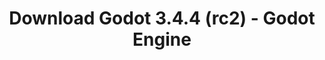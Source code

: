 ---
# Generated by /tools/generators/src/download_archive_generator !!! do not edit by hand !!!
title: 'Download Godot 3.4.4 (rc2) - Godot Engine'
type: 'download/archive'
name: '3.4.4'
flavor: 'rc2'
release_date: '2022-03-16T03:00:00-00:00'
release_notes: 'article/release-candidate-godot-3-4-4-rc-2/'
primaryPlatforms:
  - 'android.apk'
  - 'linux.64'
  - 'macos.universal'
  - 'windows.64'
  - 'linux_server.headless.64'
  - 'web'
  - 'templates'
links:
  android.apk:
    name: 'android.apk'
    title: 'Android'
    caption: 'Universal APK (ARM64 + ARMv7 + x86_64 + x86)'
    tags:
      - 'APK download'
      - 'ARM64/v7'
      - 'x86 (64 & 32 bit)'
    hosts:
      github_builds:
        regular: 'https://github.com/godotengine/godot-builds/releases/download/3.4.4-rc2/Godot_v3.4.4-rc2_android_editor.apk'
        mono: '#'
      github:
        regular: 'https://github.com/godotengine/godot/releases/download/3.4.4-rc2/Godot_v3.4.4-rc2_android_editor.apk'
        mono: '#'
  linux.64:
    name: 'linux.64'
    title: 'Linux'
    caption: 'Standard (x86_64)'
    tags:
      - '64 bit'
    hosts:
      github_builds:
        regular: 'https://github.com/godotengine/godot-builds/releases/download/3.4.4-rc2/Godot_v3.4.4-rc2_x11.64.zip'
        mono: 'https://github.com/godotengine/godot-builds/releases/download/3.4.4-rc2/Godot_v3.4.4-rc2_mono_x11_64.zip'
      github:
        regular: 'https://github.com/godotengine/godot/releases/download/3.4.4-rc2/Godot_v3.4.4-rc2_x11.64.zip'
        mono: 'https://github.com/godotengine/godot/releases/download/3.4.4-rc2/Godot_v3.4.4-rc2_mono_x11_64.zip'
  macos.universal:
    name: 'macos.universal'
    title: 'macOS'
    caption: 'Universal (x86_64 + Apple Silicon)'
    tags:
      - 'Intel/Apple Silicon'
      - '64 bit'
    hosts:
      github_builds:
        regular: 'https://github.com/godotengine/godot-builds/releases/download/3.4.4-rc2/Godot_v3.4.4-rc2_osx.universal.zip'
        mono: 'https://github.com/godotengine/godot-builds/releases/download/3.4.4-rc2/Godot_v3.4.4-rc2_mono_osx.universal.zip'
      github:
        regular: 'https://github.com/godotengine/godot/releases/download/3.4.4-rc2/Godot_v3.4.4-rc2_osx.universal.zip'
        mono: 'https://github.com/godotengine/godot/releases/download/3.4.4-rc2/Godot_v3.4.4-rc2_mono_osx.universal.zip'
  windows.64:
    name: 'windows.64'
    title: 'Windows'
    caption: 'Standard (x86_64)'
    tags:
      - '64 bit'
    hosts:
      github_builds:
        regular: 'https://github.com/godotengine/godot-builds/releases/download/3.4.4-rc2/Godot_v3.4.4-rc2_win64.exe.zip'
        mono: 'https://github.com/godotengine/godot-builds/releases/download/3.4.4-rc2/Godot_v3.4.4-rc2_mono_win64.zip'
      github:
        regular: 'https://github.com/godotengine/godot/releases/download/3.4.4-rc2/Godot_v3.4.4-rc2_win64.exe.zip'
        mono: 'https://github.com/godotengine/godot/releases/download/3.4.4-rc2/Godot_v3.4.4-rc2_mono_win64.zip'
  linux_server.headless.64:
    name: 'linux_server.headless.64'
    title: 'Linux Server'
    caption: 'Headless (x86_64)'
    tags:
      - '64 bit'
      - 'Headless'
    hosts:
      github_builds:
        regular: 'https://github.com/godotengine/godot-builds/releases/download/3.4.4-rc2/Godot_v3.4.4-rc2_linux_headless.64.zip'
        mono: 'https://github.com/godotengine/godot-builds/releases/download/3.4.4-rc2/Godot_v3.4.4-rc2_mono_linux_headless_64.zip'
      github:
        regular: 'https://github.com/godotengine/godot/releases/download/3.4.4-rc2/Godot_v3.4.4-rc2_linux_headless.64.zip'
        mono: 'https://github.com/godotengine/godot/releases/download/3.4.4-rc2/Godot_v3.4.4-rc2_mono_linux_headless_64.zip'
  web:
    name: 'web'
    title: 'Web editor'
    caption: ''
    tags:
      - 'Self-hosted'
      - 'Cross-platform'
    hosts:
      github_builds:
        regular: 'https://github.com/godotengine/godot-builds/releases/download/3.4.4-rc2/Godot_v3.4.4-rc2_web_editor.zip'
        mono: '#'
      github:
        regular: 'https://github.com/godotengine/godot/releases/download/3.4.4-rc2/Godot_v3.4.4-rc2_web_editor.zip'
        mono: '#'
  linux.32:
    name: 'linux.32'
    title: 'Linux'
    caption: 'Standard (x86)'
    tags:
      - '32 bit'
    hosts:
      github_builds:
        regular: 'https://github.com/godotengine/godot-builds/releases/download/3.4.4-rc2/Godot_v3.4.4-rc2_x11.32.zip'
        mono: 'https://github.com/godotengine/godot-builds/releases/download/3.4.4-rc2/Godot_v3.4.4-rc2_mono_x11_32.zip'
      github:
        regular: 'https://github.com/godotengine/godot/releases/download/3.4.4-rc2/Godot_v3.4.4-rc2_x11.32.zip'
        mono: 'https://github.com/godotengine/godot/releases/download/3.4.4-rc2/Godot_v3.4.4-rc2_mono_x11_32.zip'
  windows.32:
    name: 'windows.32'
    title: 'Windows'
    caption: 'Standard (x86)'
    tags:
      - '32 bit'
    hosts:
      github_builds:
        regular: 'https://github.com/godotengine/godot-builds/releases/download/3.4.4-rc2/Godot_v3.4.4-rc2_win32.exe.zip'
        mono: 'https://github.com/godotengine/godot-builds/releases/download/3.4.4-rc2/Godot_v3.4.4-rc2_mono_win32.zip'
      github:
        regular: 'https://github.com/godotengine/godot/releases/download/3.4.4-rc2/Godot_v3.4.4-rc2_win32.exe.zip'
        mono: 'https://github.com/godotengine/godot/releases/download/3.4.4-rc2/Godot_v3.4.4-rc2_mono_win32.zip'
  linux_server.64:
    name: 'linux_server.64'
    title: 'Linux Server'
    caption: 'Standard (x86_64)'
    tags:
      - '64 bit'
    hosts:
      github_builds:
        regular: 'https://github.com/godotengine/godot-builds/releases/download/3.4.4-rc2/Godot_v3.4.4-rc2_linux_server.64.zip'
        mono: 'https://github.com/godotengine/godot-builds/releases/download/3.4.4-rc2/Godot_v3.4.4-rc2_mono_linux_server_64.zip'
      github:
        regular: 'https://github.com/godotengine/godot/releases/download/3.4.4-rc2/Godot_v3.4.4-rc2_linux_server.64.zip'
        mono: 'https://github.com/godotengine/godot/releases/download/3.4.4-rc2/Godot_v3.4.4-rc2_mono_linux_server_64.zip'
  aar_library:
    name: 'aar_library'
    title: 'AAR library'
    caption: ''
    tags:
      - 'Android plugins'
      - 'Java'
      - 'Kotlin'
    hosts:
      github_builds:
        regular: 'https://github.com/godotengine/godot-builds/releases/download/3.4.4-rc2/godot-lib.3.4.4.rc2.release.aar'
        mono: 'https://github.com/godotengine/godot-builds/releases/download/3.4.4-rc2/godot-lib.3.4.4.rc2.mono.release.aar'
      github:
        regular: 'https://github.com/godotengine/godot/releases/download/3.4.4-rc2/godot-lib.3.4.4.rc2.release.aar'
        mono: 'https://github.com/godotengine/godot/releases/download/3.4.4-rc2/godot-lib.3.4.4.rc2.mono.release.aar'
  templates:
    name: 'templates'
    title: 'Export templates'
    caption: ''
    tags:
      - 'Used to export your games to all supported platforms'
    hosts:
      github_builds:
        regular: 'https://github.com/godotengine/godot-builds/releases/download/3.4.4-rc2/Godot_v3.4.4-rc2_export_templates.tpz'
        mono: 'https://github.com/godotengine/godot-builds/releases/download/3.4.4-rc2/Godot_v3.4.4-rc2_mono_export_templates.tpz'
      github:
        regular: 'https://github.com/godotengine/godot/releases/download/3.4.4-rc2/Godot_v3.4.4-rc2_export_templates.tpz'
        mono: 'https://github.com/godotengine/godot/releases/download/3.4.4-rc2/Godot_v3.4.4-rc2_mono_export_templates.tpz'
---